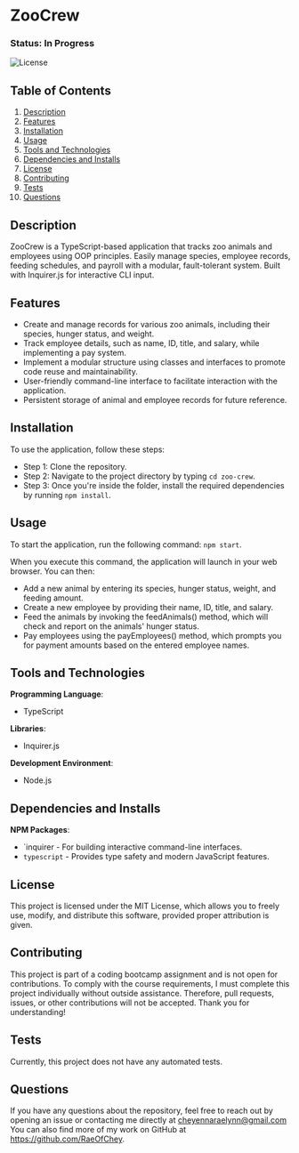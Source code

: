 # ZooCrew

### Status: In Progress

![License](https://img.shields.io/badge/license-MIT-brightgreen.svg)

## Table of Contents
1. [Description](#description)
2. [Features](#features)
3. [Installation](#installation)
4. [Usage](#usage)
5. [Tools and Technologies](#tools-and-technologies)
6. [Dependencies and Installs](#dependencies-and-installs)
7. [License](#license)
8. [Contributing](#contributing)
9. [Tests](#tests)
10. [Questions](#questions)

## Description
ZooCrew is a TypeScript-based application that tracks zoo animals and employees using OOP principles. Easily manage species, employee records, feeding schedules, and payroll with a modular, fault-tolerant system. Built with Inquirer.js for interactive CLI input.

## Features
- Create and manage records for various zoo animals, including their species, hunger status, and weight.
- Track employee details, such as name, ID, title, and salary, while implementing a pay system.
- Implement a modular structure using classes and interfaces to promote code reuse and maintainability.
- User-friendly command-line interface to facilitate interaction with the application.
- Persistent storage of animal and employee records for future reference.

## Installation
To use the application, follow these steps:

- Step 1: Clone the repository.
- Step 2: Navigate to the project directory by typing `cd zoo-crew`.
- Step 3: Once you're inside the folder, install the required dependencies by running `npm install`.

## Usage
To start the application, run the following command: `npm start`.

When you execute this command, the application will launch in your web browser. You can then:
- Add a new animal by entering its species, hunger status, weight, and feeding amount.
- Create a new employee by providing their name, ID, title, and salary.
- Feed the animals by invoking the feedAnimals() method, which will check and report on the animals' hunger status.
- Pay employees using the payEmployees() method, which prompts you for payment amounts based on the entered employee names.

## Tools and Technologies
**Programming Language**:
- TypeScript

**Libraries**:
- Inquirer.js

**Development Environment**:
  - Node.js

## Dependencies and Installs

**NPM Packages**:
- `inquirer - For building interactive command-line interfaces.
- `typescript` - Provides type safety and modern JavaScript features.

## License
This project is licensed under the MIT License, which allows you to freely use, modify, and distribute this software, provided proper attribution is given.

## Contributing
This project is part of a coding bootcamp assignment and is not open for contributions. To comply with the course requirements, I must complete this project individually without outside assistance. Therefore, pull requests, issues, or other contributions will not be accepted. Thank you for understanding!

## Tests
Currently, this project does not have any automated tests.

## Questions
If you have any questions about the repository, feel free to reach out by opening an issue or contacting me directly at cheyennaraelynn@gmail.com You can also find more of my work on GitHub at https://github.com/RaeOfChey.

